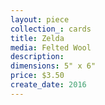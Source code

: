 ```yaml
---
layout: piece
collection_: cards
title: Zelda
media: Felted Wool
description:
dimensions: 5" x 6"
price: $3.50
create_date: 2016
---
```

